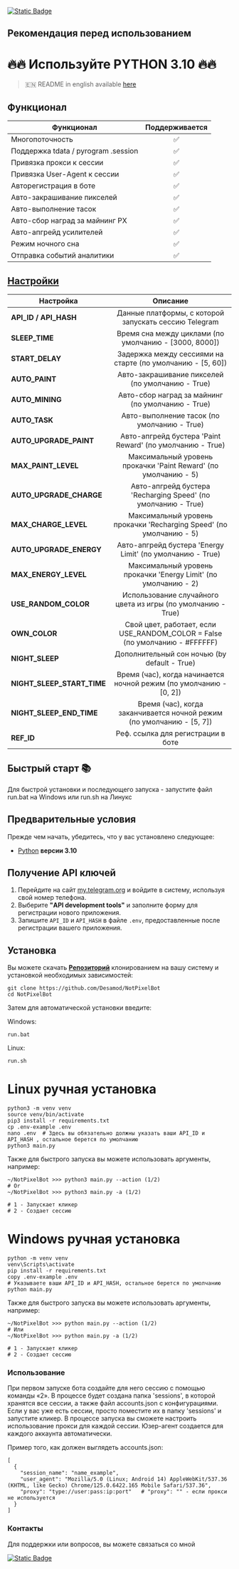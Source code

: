 [![Static Badge](https://img.shields.io/badge/Telegram-Bot%20Link-Link?style=for-the-badge&logo=Telegram&logoColor=white&logoSize=auto&color=blue)](https://t.me/notpixel/app?startapp=f342952117)

## Рекомендация перед использованием

# 🔥🔥 Используйте PYTHON 3.10 🔥🔥

> 🇪🇳 README in english available [here](README.md)

## Функционал  
| Функционал                            | Поддерживается |
|---------------------------------------|:-------------:|
| Многопоточность                       |       ✅       |
| Поддержка tdata / pyrogram .session   |       ✅       |
| Привязка прокси к сессии              |       ✅       |
| Привязка User-Agent к сессии          |       ✅       |
| Авторегистрация в боте                |       ✅       |
| Авто-закрашивание пикселей            |       ✅       |
| Авто-выполнение тасок                 |       ✅       |
| Авто-сбор наград за майнинг PX        |       ✅       |
| Авто-апгрейд усилителей               |       ✅       |
| Режим ночного сна                     |       ✅       |
| Отправка событий аналитики            |       ✅       |





## [Настройки](https://github.com/Desamod/NotPixelBot/blob/master/.env-example/)
| Настройка                  |                                  Описание                                   |
|----------------------------|:---------------------------------------------------------------------------:|
| **API_ID / API_HASH**      |            Данные платформы, с которой запускать сессию Telegram            | 
| **SLEEP_TIME**             |            Время сна между циклами (по умолчанию - [3000, 8000])            |
| **START_DELAY**            |         Задержка между сессиями на старте (по умолчанию - [5, 60])          |
| **AUTO_PAINT**             |              Авто-закрашивание пикселей (по умолчанию - True)               |
| **AUTO_MINING**            |              Авто-сбор наград за майнинг (по умолчанию - True)              |
| **AUTO_TASK**              |                 Авто-выполнение тасок (по умолчанию - True)                 |
| **AUTO_UPGRADE_PAINT**     |          Авто-апгрейд бустера 'Paint Reward' (по умолчанию - True)          |
| **MAX_PAINT_LEVEL**        |       Максимальный уровень прокачки 'Paint Reward' (по умолчанию - 5)       |
| **AUTO_UPGRADE_CHARGE**    |        Авто-апгрейд бустера 'Recharging Speed' (по умолчанию - True)        |
| **MAX_CHARGE_LEVEL**       |     Максимальный уровень прокачки 'Recharging Speed' (по умолчанию - 5)     |
| **AUTO_UPGRADE_ENERGY**    |          Авто-апгрейд бустера 'Energy Limit' (по умолчанию - True)          |
| **MAX_ENERGY_LEVEL**       |       Максимальный уровень прокачки 'Energy Limit' (по умолчанию - 2)       |
| **USE_RANDOM_COLOR**       |        Использование случайного цвета из игры (по умолчанию - True)         |
| **OWN_COLOR**              | Свой цвет, работает, если USE_RANDOM_COLOR = False (по умолчанию - #FFFFFF) |
| **NIGHT_SLEEP**            |                Дополнительный сон ночью (by default - True)                 |
| **NIGHT_SLEEP_START_TIME** |     Время (час), когда начинается ночной режим (по умолчанию - [0, 2])      |
| **NIGHT_SLEEP_END_TIME**   |    Время (час), когда заканчивается ночной режим (по умолчанию - [5, 7])    |
| **REF_ID**                 |                     Реф. ссылка для регистрации в боте                      |

## Быстрый старт 📚

Для быстрой установки и последующего запуска - запустите файл run.bat на Windows или run.sh на Линукс

## Предварительные условия
Прежде чем начать, убедитесь, что у вас установлено следующее:
- [Python](https://www.python.org/downloads/) **версии 3.10**

## Получение API ключей
1. Перейдите на сайт [my.telegram.org](https://my.telegram.org) и войдите в систему, используя свой номер телефона.
2. Выберите **"API development tools"** и заполните форму для регистрации нового приложения.
3. Запишите `API_ID` и `API_HASH` в файле `.env`, предоставленные после регистрации вашего приложения.

## Установка
Вы можете скачать [**Репозиторий**](https://github.com/Desamod/NotPixelBot) клонированием на вашу систему и установкой необходимых зависимостей:
```shell
git clone https://github.com/Desamod/NotPixelBot
cd NotPixelBot
```

Затем для автоматической установки введите:

Windows:
```shell
run.bat
```

Linux:
```shell
run.sh
```

# Linux ручная установка
```shell
python3 -m venv venv
source venv/bin/activate
pip3 install -r requirements.txt
cp .env-example .env
nano .env  # Здесь вы обязательно должны указать ваши API_ID и API_HASH , остальное берется по умолчанию
python3 main.py
```

Также для быстрого запуска вы можете использовать аргументы, например:
```shell
~/NotPixelBot >>> python3 main.py --action (1/2)
# Or
~/NotPixelBot >>> python3 main.py -a (1/2)

# 1 - Запускает кликер
# 2 - Создает сессию
```


# Windows ручная установка
```shell
python -m venv venv
venv\Scripts\activate
pip install -r requirements.txt
copy .env-example .env
# Указываете ваши API_ID и API_HASH, остальное берется по умолчанию
python main.py
```

Также для быстрого запуска вы можете использовать аргументы, например:
```shell
~/NotPixelBot >>> python main.py --action (1/2)
# Или
~/NotPixelBot >>> python main.py -a (1/2)

# 1 - Запускает кликер
# 2 - Создает сессию
```

### Использование
При первом запуске бота создайте для него сессию с помощью команды «2». В процессе будет создана папка 'sessions', в которой хранятся все сессии, а также файл accounts.json с конфигурациями.
Если у вас уже есть сессии, просто поместите их в папку 'sessions' и запустите кликер. В процессе запуска вы сможете настроить использование прокси для каждой сессии.
Юзер-агент создается для каждого аккаунта автоматически.

Пример того, как должен выглядеть accounts.json:
```shell
[
  {
    "session_name": "name_example",
    "user_agent": "Mozilla/5.0 (Linux; Android 14) AppleWebKit/537.36 (KHTML, like Gecko) Chrome/125.0.6422.165 Mobile Safari/537.36",
    "proxy": "type://user:pass:ip:port"   # "proxy": "" - если прокси не используется
  }
]
```

### Контакты

Для поддержки или вопросов, вы можете связаться со мной

[![Static Badge](https://img.shields.io/badge/Telegram-Channel-Link?style=for-the-badge&logo=Telegram&logoColor=white&logoSize=auto&color=blue)](https://t.me/desforge_crypto)

